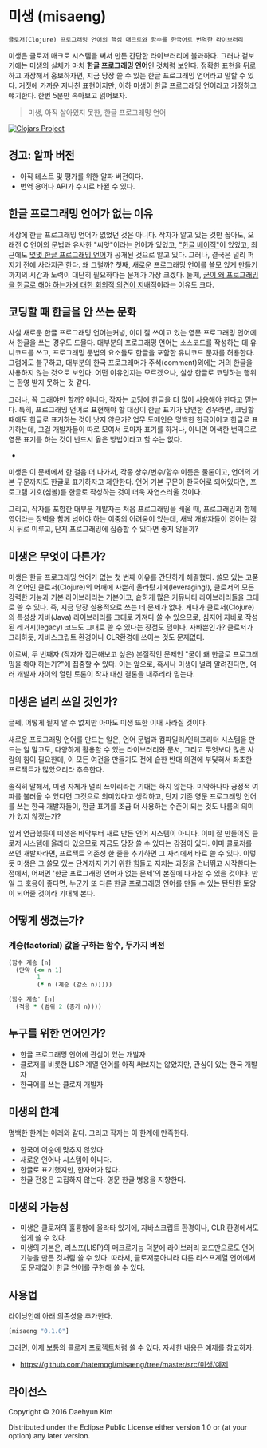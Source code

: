 # 미생 (misaeng)

    클로저(Clojure) 프로그래밍 언어의 핵심 매크로와 함수를 한국어로 번역한 라이브러리

미생은 클로저 매크로 시스템을 써서 만든 간단한 라이브러리에 불과하다. 그러나 겉보기에는 미생의 실체가 마치 **한글 프로그래밍 언어**인 것처럼 보인다. 정확한 표현을 뒤로하고 과장해서 홍보하자면, 지금 당장 쓸 수 있는 한글 프로그래밍 언어라고 말할 수 있다. 거짓에 가까운 지나친 표현이지만, 이하 미생이 한글 프로그래밍 언어라고 가정하고 얘기한다. 한번 5분만 속아보고 읽어보자.

> 미생, 아직 살아있지 못한, 한글 프로그래밍 언어

[![Clojars Project](https://img.shields.io/clojars/v/misaeng.svg)](https://clojars.org/misaeng)

## 경고: 알파 버전

* 아직 테스트 및 평가를 위한 알파 버전이다.
* 번역 용어나 API가 수시로 바뀔 수 있다.

## 한글 프로그래밍 언어가 없는 이유

세상에 한글 프로그래밍 언어가 없었던 것은 아니다. 작자가 알고 있는 것만 꼽아도, 오래전 C 언어의 문법과 유사한 "씨앗"이라는 언어가 있었고, ["한글 베이직"](https://ko.wikipedia.org/wiki/한글_베이직)이 있었고, 최근에도 [몇몇 한글 프로그래밍 언어](http://www.bloter.net/archives/240918)가 공개된 것으로 알고 있다. 그러나, 결국은 널리 퍼지기 전에 사라지곤 한다. 왜 그럴까? 첫째, 새로운 프로그래밍 언어를 쓸모 있게 만들기까지의 시간과 노력이 대단히 필요하다는 문제가 가장 크겠다. 둘째, [굳이 왜 프로그래밍을 한글로 해야 하는가에 대한 회의적 의견이 지배적](https://kldp.org/node/22517)이라는 이유도 크다.

## 코딩할 때 한글을 안 쓰는 문화

사실 새로운 한글 프로그래밍 언어는커녕, 이미 잘 쓰이고 있는 영문 프로그래밍 언어에서 한글을 쓰는 경우도 드물다. 대부분의 프로그래밍 언어는 소스코드를 작성하는 데 유니코드를 쓰고, 프로그래밍 문법의 요소들도 한글을 포함한 유니코드 문자를 허용한다. 그럼에도 불구하고, 대부분의 한국 프로그래머가 주석(comment)외에는 거의 한글을 사용하지 않는 것으로 보인다. 어떤 이유인지는 모르겠으나, 실상 한글로 코딩하는 행위는 환영 받지 못하는 것 같다.

그러나, 꼭 그래야만 할까? 아니다, 작자는 코딩에 한글을 더 많이 사용해야 한다고 믿는다. 특히, 프로그래밍 언어로 표현해야 할 대상이 한글 표기가 당연한 경우라면, 코딩할 때에도 한글로 표기하는 것이 낫지 않은가? 업무 도메인은 명백한 한국어이고 한글로 표기하는데, 그걸 개발자들이 따로 모여서 로마자 표기를 하거나, 아니면 어색한 번역으로 영문 표기를 하는 것이 반드시 옳은 방법이라고 할 수는 없다.

* [참고할 사이트]: <http://한글코딩.org>

미생은 이 문제에서 한 걸음 더 나가서, 각종 상수/변수/함수 이름은 물론이고, 언어의 기본 구문까지도 한글로 표기하자고 제안한다. 언어 기본 구문이 한국어로 되어있다면, 프로그램 기호(심볼)를 한글로 작성하는 것이 더욱 자연스러울 것이다.

그리고, 작자를 포함한 대부분 개발자는 처음 프로그래밍을 배울 때, 프로그래밍과 함께 영어라는 장벽을 함께 넘어야 하는 이중의 어려움이 있는데, 새싹 개발자들이 영어는 잠시 뒤로 미루고, 단지 프로그래밍에 집중할 수 있다면 좋지 않을까?

## 미생은 무엇이 다른가?

미생은 한글 프로그래밍 언어가 없는 첫 번째 이유를 간단하게 해결했다. 쓸모 있는 고품격 언어인 클로저(Clojure)의 어깨에 사뿐히 올라탔기에(leveraging!), 클로저의 모든 강력한 기능과 기본 라이브러리는 기본이고, 숱하게 많은 커뮤니티 라이브러리들을 그대로 쓸 수 있다. 즉, 지금 당장 실용적으로 쓰는 데 문제가 없다. 게다가 클로저(Clojure)의 특성상 자바(Java) 라이브러리를 그대로 가져다 쓸 수 있으므로, 심지어 자바로 작성된 레거시(legacy) 코드도 그대로 쓸 수 있다는 장점도 덤이다. 자바뿐인가? 클로저가 그러하듯, 자바스크립트 환경이나 CLR환경에 쓰이는 것도 문제없다.

이로써, 두 번째자 (작자가 접근해보고 싶은) 본질적인 문제인 "굳이 왜 한글로 프로그래밍을 해야 하는가?"에 집중할 수 있다. 이는 앞으로, 혹시나 미생이 널리 알려진다면, 여러 개발자 사이의 열린 토론이 작자 대신 결론을 내주리라 믿는다.

## 미생은 널리 쓰일 것인가?

글쎄, 어떻게 될지 알 수 없지만 아마도 미생 또한 이내 사라질 것이다.

새로운 프로그래밍 언어를 만드는 일은, 언어 문법과 컴파일러/인터프리터 시스템을 만드는 일 말고도, 다양하게 활용할 수 있는 라이브러리와 문서, 그리고 무엇보다 많은 사람의 힘이 필요한데, 이 모든 여건을 만들기도 전에 숱한 반대 의견에 부딪혀서 좌초한 프로젝트가 많았으리라 추측한다.

솔직히 말해서, 미생 자체가 널리 쓰이리라는 기대는 하지 않는다. 미약하나마 긍정적 여파를 불러올 수 있다면 그것으로 의미있다고 생각하고, 단지 기존 영문 프로그래밍 언어를 쓰는 한국 개발자들이, 한글 표기를 조금 더 사용하는 수준이 되는 것도 나름의 의미가 있지 않겠는가?

앞서 언급했듯이 미생은 바닥부터 새로 만든 언어 시스템이 아니다. 이미 잘 만들어진 클로저 시스템에 올라타 있으므로 지금도 당장 쓸 수 있다는 강점이 있다. 이미 클로저를 쓰던 개발자라면, 프로젝트 의존성 한 줄을 추가하면 그 자리에서 바로 쓸 수 있다. 이렇듯 미생은 그 쓸모 있는 단계까지 가기 위한 힘들고 지치는 과정을 건너뛰고 시작한다는 점에서, 어쩌면 '한글 프로그래밍 언어가 없는 문제'의 본질에 다가설 수 있을 것이다. 만일 그 호응이 좋다면, 누군가 또 다른 한글 프로그래밍 언어를 만들 수 있는 탄탄한 토양이 되어줄 것이라 기대해 본다.

## 어떻게 생겼는가?

### 계승(factorial) 값을 구하는 함수, 두가지 버전

``` clojure
(함수 계승 [n]
  (만약 (<= n 1)
        1
        (* n (계승 (감소 n)))))

(함수 계승' [n]
  (적용 * (범위 2 (증가 n))))
```

## 누구를 위한 언어인가?

* 한글 프로그래밍 언어에 관심이 있는 개발자
* 클로저를 비롯한 LISP 계열 언어를 아직 써보지는 않았지만, 관심이 있는 한국 개발자
* 한국어를 쓰는 클로저 개발자

## 미생의 한계

명백한 한계는 아래와 같다. 그리고 작자는 이 한계에 만족한다.

* 한국어 어순에 맞추지 않았다.
* 새로운 언어나 시스템이 아니다.
* 한글로 표기했지만, 한자어가 많다.
* 한글 전용은 고집하지 않는다. 영문 한글 병용을 지향한다.

## 미생의 가능성

* 미생은 클로저의 훌륭함에 올라타 있기에, 자바스크립트 환경이나, CLR 환경에서도 쉽게 쓸 수 있다.
* 미생의 기본은, 리스프(LISP)의 매크로기능 덕분에 라이브러리 코드만으로도 언어 기능을 만든 것처럼 쓸 수 있다. 따라서, 클로저뿐아니라 다른 리스프계열 언어에서도 문제없이 한글 언어를 구현해 쓸 수 있다.

## 사용법

라이닝언에 아래 의존성을 추가한다.

``` clojure
[misaeng "0.1.0"]
```

그러면, 이제 보통의 클로저 프로젝트처럼 쓸 수 있다. 자세한 내용은 예제를 참고하자.

* <https://github.com/hatemogi/misaeng/tree/master/src/미생/예제>

## 라이선스

Copyright © 2016 Daehyun Kim

Distributed under the Eclipse Public License either version 1.0 or (at
your option) any later version.
